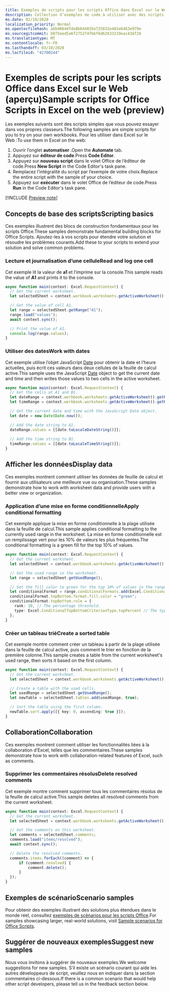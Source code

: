 ```yaml
---
title: Exemples de scripts pour les scripts Office dans Excel sur le Web
description: Collection d’exemples de code à utiliser avec des scripts Office dans Excel sur le Web.
ms.date: 02/19/2020
localization_priority: Normal
ms.openlocfilehash: abb4064dfde8b644035e725832e481e6463e979e
ms.sourcegitcommit: b075eed5a6f275274fbbf6d62633219eac416f26
ms.translationtype: MT
ms.contentlocale: fr-FR
ms.lasthandoff: 03/10/2020
ms.locfileid: "42700244"
---
```

# <a name="sample-scripts-for-office-scripts-in-excel-on-the-web-preview"></a><span data-ttu-id="1031c-103">Exemples de scripts pour les scripts Office dans Excel sur le Web (aperçu)</span><span class="sxs-lookup"><span data-stu-id="1031c-103">Sample scripts for Office Scripts in Excel on the web (preview)</span></span>

<span data-ttu-id="1031c-104">Les exemples suivants sont des scripts simples que vous pouvez essayer dans vos propres classeurs.</span><span class="sxs-lookup"><span data-stu-id="1031c-104">The following samples are simple scripts for you to try on your own workbooks.</span></span> <span data-ttu-id="1031c-105">Pour les utiliser dans Excel sur le Web :</span><span class="sxs-lookup"><span data-stu-id="1031c-105">To use them in Excel on the web:</span></span>

1. <span data-ttu-id="1031c-106">Ouvrir l’onglet **automatiser** .</span><span class="sxs-lookup"><span data-stu-id="1031c-106">Open the **Automate** tab.</span></span>
2. <span data-ttu-id="1031c-107">Appuyez sur **éditeur de code**.</span><span class="sxs-lookup"><span data-stu-id="1031c-107">Press **Code Editor**.</span></span>
3. <span data-ttu-id="1031c-108">Appuyez sur **nouveau script** dans le volet Office de l’éditeur de code.</span><span class="sxs-lookup"><span data-stu-id="1031c-108">Press **New Script** in the Code Editor's task pane.</span></span>
4. <span data-ttu-id="1031c-109">Remplacez l’intégralité du script par l’exemple de votre choix.</span><span class="sxs-lookup"><span data-stu-id="1031c-109">Replace the entire script with the sample of your choice.</span></span>
5. <span data-ttu-id="1031c-110">Appuyez sur **exécuter** dans le volet Office de l’éditeur de code.</span><span class="sxs-lookup"><span data-stu-id="1031c-110">Press **Run** in the Code Editor's task pane.</span></span>

[!INCLUDE [Preview note](../includes/preview-note.md)]

## <a name="scripting-basics"></a><span data-ttu-id="1031c-111">Concepts de base des scripts</span><span class="sxs-lookup"><span data-stu-id="1031c-111">Scripting basics</span></span>

<span data-ttu-id="1031c-112">Ces exemples illustrent des blocs de construction fondamentaux pour les scripts Office.</span><span class="sxs-lookup"><span data-stu-id="1031c-112">These samples demonstrate fundamental building blocks for Office Scripts.</span></span> <span data-ttu-id="1031c-113">Ajoutez-les à vos scripts pour étendre votre solution et résoudre les problèmes courants.</span><span class="sxs-lookup"><span data-stu-id="1031c-113">Add these to your scripts to extend your solution and solve common problems.</span></span>

### <a name="read-and-log-one-cell"></a><span data-ttu-id="1031c-114">Lecture et journalisation d’une cellule</span><span class="sxs-lookup"><span data-stu-id="1031c-114">Read and log one cell</span></span>

<span data-ttu-id="1031c-115">Cet exemple lit la valeur de **a1** et l’imprime sur la console.</span><span class="sxs-lookup"><span data-stu-id="1031c-115">This sample reads the value of **A1** and prints it to the console.</span></span>

``` TypeScript
async function main(context: Excel.RequestContext) {
  // Get the current worksheet.
  let selectedSheet = context.workbook.worksheets.getActiveWorksheet();

  // Get the value of cell A1.
  let range = selectedSheet.getRange("A1");
  range.load("values");
  await context.sync();

  // Print the value of A1.
  console.log(range.values);
}
```

### <a name="work-with-dates"></a><span data-ttu-id="1031c-116">Utiliser des dates</span><span class="sxs-lookup"><span data-stu-id="1031c-116">Work with dates</span></span>

<span data-ttu-id="1031c-117">Cet exemple utilise l’objet JavaScript [Date](https://developer.mozilla.org/docs/web/javascript/reference/global_objects/date) pour obtenir la date et l’heure actuelles, puis écrit ces valeurs dans deux cellules de la feuille de calcul active.</span><span class="sxs-lookup"><span data-stu-id="1031c-117">This sample uses the JavaScript [Date](https://developer.mozilla.org/docs/web/javascript/reference/global_objects/date) object to get the current date and time and then writes those values to two cells in the active worksheet.</span></span>

```TypeScript
async function main(context: Excel.RequestContext) {
  // Get the cells at A1 and B1.
  let dateRange = context.workbook.worksheets.getActiveWorksheet().getRange("A1");
  let timeRange = context.workbook.worksheets.getActiveWorksheet().getRange("B1");

  // Get the current date and time with the JavaScript Date object.
  let date = new Date(Date.now());

  // Add the date string to A1.
  dateRange.values = [[date.toLocaleDateString()]];
  
  // Add the time string to B1.
  timeRange.values = [[date.toLocaleTimeString()]];
}
```

## <a name="display-data"></a><span data-ttu-id="1031c-118">Afficher les données</span><span class="sxs-lookup"><span data-stu-id="1031c-118">Display data</span></span>

<span data-ttu-id="1031c-119">Ces exemples montrent comment utiliser les données de feuille de calcul et fournir aux utilisateurs une meilleure vue ou organisation.</span><span class="sxs-lookup"><span data-stu-id="1031c-119">These samples demonstrate how to work with worksheet data and provide users with a better view or organization.</span></span>

### <a name="apply-conditional-formatting"></a><span data-ttu-id="1031c-120">Application d’une mise en forme conditionnelle</span><span class="sxs-lookup"><span data-stu-id="1031c-120">Apply conditional formatting</span></span>

<span data-ttu-id="1031c-121">Cet exemple applique la mise en forme conditionnelle à la plage utilisée dans la feuille de calcul.</span><span class="sxs-lookup"><span data-stu-id="1031c-121">This sample applies conditional formatting to the currently used range in the worksheet.</span></span> <span data-ttu-id="1031c-122">La mise en forme conditionnelle est un remplissage vert pour les 10% de valeurs les plus fréquentes.</span><span class="sxs-lookup"><span data-stu-id="1031c-122">The conditional formatting is a green fill for the top 10% of values.</span></span>

```TypeScript
async function main(context: Excel.RequestContext) {
  // Get the current worksheet.
  let selectedSheet = context.workbook.worksheets.getActiveWorksheet();

  // Get the used range in the worksheet.
  let range = selectedSheet.getUsedRange();

  // Set the fill color to green for the top 10% of values in the range.
  let conditionalFormat = range.conditionalFormats.add(Excel.ConditionalFormatType.topBottom);
  conditionalFormat.topBottom.format.fill.color = "green";
  conditionalFormat.topBottom.rule = {
    rank: 10, // The percentage threshold.
    type: Excel.ConditionalTopBottomCriterionType.topPercent // The type of the top/bottom condition.
  };
}
```

### <a name="create-a-sorted-table"></a><span data-ttu-id="1031c-123">Créer un tableau trié</span><span class="sxs-lookup"><span data-stu-id="1031c-123">Create a sorted table</span></span>

<span data-ttu-id="1031c-124">Cet exemple montre comment créer un tableau à partir de la plage utilisée dans la feuille de calcul active, puis comment le trier en fonction de la première colonne.</span><span class="sxs-lookup"><span data-stu-id="1031c-124">This sample creates a table from the current worksheet's used range, then sorts it based on the first column.</span></span>

```TypeScript
async function main(context: Excel.RequestContext) {
  // Get the current worksheet.
  let selectedSheet = context.workbook.worksheets.getActiveWorksheet();

  // Create a table with the used cells.
  let usedRange = selectedSheet.getUsedRange();
  let newTable = selectedSheet.tables.add(usedRange, true);

  // Sort the table using the first column.
  newTable.sort.apply([{ key: 0, ascending: true }]);
}
```

## <a name="collaboration"></a><span data-ttu-id="1031c-125">Collaboration</span><span class="sxs-lookup"><span data-stu-id="1031c-125">Collaboration</span></span>

<span data-ttu-id="1031c-126">Ces exemples montrent comment utiliser les fonctionnalités liées à la collaboration d’Excel, telles que les commentaires.</span><span class="sxs-lookup"><span data-stu-id="1031c-126">These samples demonstrate how to work with collaboration-related features of Excel, such as comments.</span></span>

### <a name="delete-resolved-comments"></a><span data-ttu-id="1031c-127">Supprimer les commentaires résolus</span><span class="sxs-lookup"><span data-stu-id="1031c-127">Delete resolved comments</span></span>

<span data-ttu-id="1031c-128">Cet exemple montre comment supprimer tous les commentaires résolus de la feuille de calcul active.</span><span class="sxs-lookup"><span data-stu-id="1031c-128">This sample deletes all resolved comments from the current worksheet.</span></span>

```TypeScript
async function main(context: Excel.RequestContext) {
  // Get the current worksheet.
  let selectedSheet = context.workbook.worksheets.getActiveWorksheet();

  // Get the comments on this worksheet.
  let comments = selectedSheet.comments;
  comments.load("items/resolved");
  await context.sync();

  // Delete the resolved comments.
  comments.items.forEach((comment) => {
      if (comment.resolved) {
          comment.delete();
      }
  });
}
```

## <a name="scenario-samples"></a><span data-ttu-id="1031c-129">Exemples de scénario</span><span class="sxs-lookup"><span data-stu-id="1031c-129">Scenario samples</span></span>

<span data-ttu-id="1031c-130">Pour obtenir des exemples illustrant des solutions plus étendues dans le monde réel, consultez [exemples de scénarios pour les scripts Office](scenarios/sample-scenario-overview.md).</span><span class="sxs-lookup"><span data-stu-id="1031c-130">For samples showcasing larger, real-world solutions, visit [Sample scenarios for Office Scripts](scenarios/sample-scenario-overview.md).</span></span>

## <a name="suggest-new-samples"></a><span data-ttu-id="1031c-131">Suggérer de nouveaux exemples</span><span class="sxs-lookup"><span data-stu-id="1031c-131">Suggest new samples</span></span>

<span data-ttu-id="1031c-132">Nous vous invitons à suggérer de nouveaux exemples.</span><span class="sxs-lookup"><span data-stu-id="1031c-132">We welcome suggestions for new samples.</span></span> <span data-ttu-id="1031c-133">S’il existe un scénario courant qui aide les autres développeurs de script, veuillez nous en indiquer dans la section commentaires ci-dessous.</span><span class="sxs-lookup"><span data-stu-id="1031c-133">If there is a common scenario that would help other script developers, please tell us in the feedback section below.</span></span>
